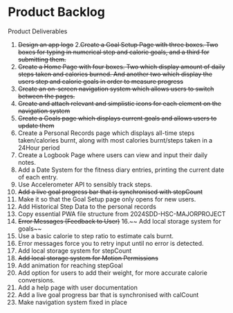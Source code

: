 # Product Backlog
Product Deliverables
1. ~~Design an app logo~~
2.~~Create a Goal Setup Page with three boxes. Two boxes for typing in numerical step and calorie goals, and a third for submitting them.~~ 
3. ~~Create a Home Page with four boxes. Two which display amount of daily steps taken and calories burned. And another two which display the users step and calorie goals in order to measure progress~~
4. ~~Create an on-screen navigation system which allows users to switch between the pages.~~
5. ~~Create and attach relevant and simplistic icons for each element on the navigation system~~
6. ~~Create a Goals page which displays current goals and allows users to update them~~
7. Create a Personal Records page which displays all-time steps taken/calories burnt, along with most calories burnt/steps taken in a 24Hour period
8. Create a Logbook Page where users can view and input their daily notes. 
9. Add a Date System for the fitness diary entries, printing the current date of each entry.
10. Use Accelerometer API to sensibly track steps.
11. ~~Add a live goal progress bar that is synchronised with stepCount~~
12. Make it so that the Goal Setup page only opens for new users.
13. Add Historical Step Data to the personal records 
14. Copy essential PWA file structure from 2024SDD-HSC-MAJORPROJECT
15. ~~Error Messages (Feedback to User)~~
16.~~ Add local storage system for goals~~
17. Use a basic calorie to step ratio to estimate cals burnt.
18. Error messages force you to retry input until no error is detected. 
19. Add local storage system for stepCount
20. ~~Add local storage system for Motion Permissions~~
21. Add animation for reaching stepGoal
22. Add option for users to add their weight, for more accurate calorie conversions. 
23. Add a help page with user documentation
24. Add a live goal progress bar that is synchronised with calCount
25. Make navigation system fixed in place 


